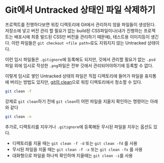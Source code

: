 # Git에서 Untracked 상태인 파일 삭제하기

프로젝트를 진행하다보면 워킹 디렉토리에 Git에서 관리하지 않을 파일들이 생성된다. 저장소에 넣고 버전 관리 할 필요가 없는 build된 CSS파일이나(내가 진행하는 프로젝트는 배포시에 최종 빌드된 CSS만 버전을 관리하기 때문에), 테스트용 이미지등이 생긴다. 이런 파일들은 `git checkout <file path>`로도 지워지지 않는 Untracked 상태이다.

이런 임시 파일들은 `.gitignore`에 등록해도 되지만, 깃에서 관리할 필요가 없는 `.psd`파일 외에 임시로 작성한 `.png`파일은 전부 깃에서 관리되어야하기에 등록할 수 없다.

이렇게 임시로 쌓인 Untracked 상태의 파일은 직접 디렉토리에 들어가 파일을 휴지통에 버리는 방법도 있지만, [git의 clean](https://git-scm.com/book/ko/v2/Git-%EB%8F%84%EA%B5%AC-Stashing%EA%B3%BC-Cleaning)으로 워킹 디렉토리에서 청소할 수 있다.

```bash
git clean -f
```

강제로 `git clean`하기 전에 `git clean`이 어떤 파일을 지울지 확인하는 명령어는 아래와 같다

```bash
git clean -n
```

추가로, 디렉토리를 지우거나 `.gitignore`에 등록해둔 무시된 파일을 지우는 옵션도 있다.

* 디렉토리를 지울 때는 `git clean -f -d` 또는 `git clean -fd` 를 사용
* 무시된 파일을 지울 때는 `git clean -f -x` 또는 `git clean -fx` 를 사용
* 대화형으로 파일을 하나씩 확인하며 지울때는 `git clean -i`를 사용
